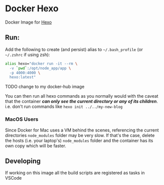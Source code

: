 # Docker Hexo
Docker Image for [Hexo](https://hexo.io/)

## Run:

Add the following to create (and persist) alias to `~/.bash_profile` (or `~/.zshrc` if using zsh):

```bash
alias hexo="docker run -it --rm \
  -v `pwd`:/opt/node_app/app \
  -p 4000:4000 \
  hexo:latest"
```

TODO change to my docker-hub image

You can then run all hexo commands as you normally would with the caveat that the container ***can only see the current directory or any of its children***. i.e. don't run commands like `hexo init ../../my-new-blog`


### MacOS Users

Since Docker for Mac uses a VM behind the scenes, referencing the current directories `node_modules` folder may be very slow. If that's the case, delete the hosts (i.e. your laptop's) `node_modules` folder and the container has its own copy which will be faster.


## Developing

If working on this image all the build scripts are registered as tasks in VSCode


